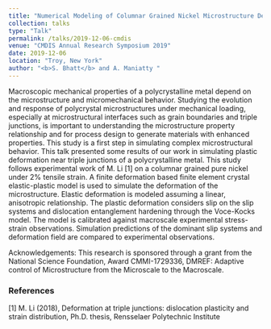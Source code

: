 ```yaml
---
title: "Numerical Modeling of Columnar Grained Nickel Microstructure Deformation Near Triple Junctions"
collection: talks
type: "Talk"
permalink: /talks/2019-12-06-cmdis
venue: "CMDIS Annual Research Symposium 2019"
date: 2019-12-06
location: "Troy, New York"
author: "<b>S. Bhatt</b> and A. Maniatty "
---
```


Macroscopic mechanical properties of a polycrystalline metal depend on the microstructure and micromechanical behavior. Studying the evolution and response of polycrystal microstructures under mechanical loading, especially at microstructural interfaces
such as grain boundaries and triple junctions, is important to understanding the microstructure property relationship and for process design to generate materials with enhanced properties. This study is a first step in simulating complex microstructural behavior. This talk presented some results of our work in simulating plastic deformation near triple junctions of a polycrystalline metal. This study follows experimental work of M. Li [1] on a columnar grained pure nickel under 2% tensile strain. A finite deformation based finite element crystal elastic-plastic model is used to simulate the deformation of the microstructure. Elastic deformation is modeled assuming a linear, anisotropic relationship. The plastic deformation considers slip on the slip systems and dislocation entanglement hardening through the Voce-Kocks model. The model is calibrated against macroscale experimental stress-strain observations. Simulation predictions of the dominant slip systems and deformation field are compared to experimental observations. 


Acknowledgements: This research is sponsored through a grant from the National Science Foundation, Award CMMI-1729336, DMREF: Adaptive control of Microstructure from the Microscale to the Macroscale. 

### References
[1] M. Li (2018), Deformation at triple junctions: dislocation plasticity and strain distribution, Ph.D. thesis, Rensselaer Polytechnic Institute